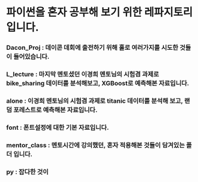 # 파이썬을 혼자 공부해 보기 위한 레파지토리 입니다. 

### Dacon_Proj : 데이콘 데회에 출전하기 위해 홀로 여러가지를 시도한 것들이 들어있습니다.
### L_lecture : 마지막 멘토셨던 이경희 멘토님의 시험겸 과제로 bike_sharing 데이터를 분석해보고, XGBoost로 예측해본 자료입니다.
### alone : 이경희 멘토님의 시험겸 과제로 titanic 데이터를 분석해 보고, 랜덤 포레스트로 예측해본 자료입니다.
### font : 폰트설정에 대한 기본 자료입니다.
### mentor_class : 멘토시간에 강의했던, 혼자 적용해본 것들이 담겨있는 폴더 입니다.
### py : 잡다한 것이 
